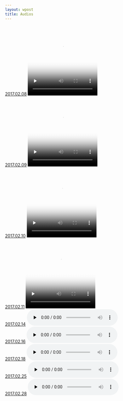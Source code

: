 ```yaml
---
layout: wpost
title: Audios
---
```


<div id="jita">
<a href="">2017.02.08</a>
  <video id="video_1" class="video-js vjs-default-skin" controls preload="none" width="230" height="230"
      poster="https://raw.githubusercontent.com/here1009/here1009.github.io/master/images/66.jpg"
      data-setup="{}">
    <source src="/audios/rowrowrowyourboat.mp4" type='video/mp4' />
  </video>
</div>
<div id="jita">
<a href="">2017.02.09</a>
  <video id="video_2" class="video-js vjs-default-skin" controls preload="none" width="230" height="230"
      poster="https://raw.githubusercontent.com/here1009/here1009.github.io/master/images/66.jpg"
      data-setup="{}">
    <source src="/audios/twinkletwinklelittlestar.mp4" type='video/mp4' />
  </video>
</div>
<div id="jita">
<a href="">2017.02.10</a>
  <video id="video_3" class="video-js vjs-default-skin" controls preload="none" width="230" height="230"
      poster="https://raw.githubusercontent.com/here1009/here1009.github.io/master/images/66.jpg"
      data-setup="{}">
    <source src="/audios/hushlittlebaby.mp4" type='video/mp4' />
  </video>
</div>
<div id="jita">
<a href="">2017.02.11</a>
  <video id="video_3" class="video-js vjs-default-skin" controls preload="none" width="230" height="230"
      poster="https://raw.githubusercontent.com/here1009/here1009.github.io/master/images/66.jpg"
      data-setup="{}">
    <source src="/audios/jinglebell.mp4" type='video/mp4' />
  </video>
</div>
<div id="jita">
<a href="">2017.02.14</a>
  <audio id="video_3" class="video-js vjs-default-skin" controls preload="none" width="230" height="230"
      poster="https://raw.githubusercontent.com/here1009/here1009.github.io/master/images/66.jpg"
      data-setup="{}">
    <source src="/audios/wet.wav" type='audio/wav' />
  </audio>
</div>
<div id="jita">
<a href="">2017.02.16</a>
  <audio id="video_3" class="video-js vjs-default-skin" controls preload="none" width="230" height="230"
      poster="https://raw.githubusercontent.com/here1009/here1009.github.io/master/images/66.jpg"
      data-setup="{}">
    <source src="/audios/rockabyebaby.wav" type='audio/wav' />
  </audio>
</div>
<div id="jita">
<a href="">2017.02.18</a>
  <audio id="video_3" class="video-js vjs-default-skin" controls preload="none" width="230" height="230"
      poster="https://raw.githubusercontent.com/here1009/here1009.github.io/master/images/66.jpg"
      data-setup="{}">
    <source src="/audios/olifor.wav" type='audio/wav' />
  </audio>
</div>
<div id="jita">
<a href="">2017.02.25</a>
  <audio id="video_3" class="video-js vjs-default-skin" controls preload="none" width="230" height="230"
      poster="https://raw.githubusercontent.com/here1009/here1009.github.io/master/images/66.jpg"
      data-setup="{}">
    <source src="/audios/zuizhonghuanxiang.wav" type='audio/wav' />
  </audio>
</div>
<div id="jita">
<a href="">2017.02.28</a>
  <audio id="video_3" class="video-js vjs-default-skin" controls preload="none" width="230" height="230"
      poster="https://raw.githubusercontent.com/here1009/here1009.github.io/master/images/66.jpg"
      data-setup="{}">
    <source src="/audios/huanlesong.wav" type='audio/wav' />
  </audio>
</div>
